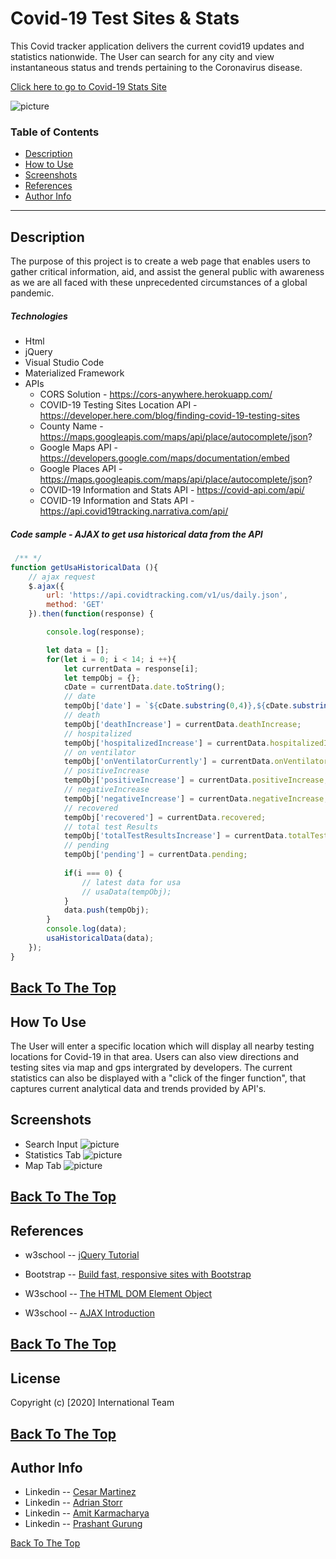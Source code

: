 # Covid-19 Test Sites & Stats

This Covid tracker application delivers the current covid19 updates and statistics nationwide. The User can search for any city and view instantaneous status and trends pertaining to the Coronavirus disease.

[Click here to go to Covid-19 Stats Site](https://amitkarmacharya-edu.github.io/COVID-tracker/)

![picture](./Assets/Images/webpage.png)

### Table of Contents
- [Description](#description)
- [How to Use](#how-to-use)
- [Screenshots](#screenshots)
- [References](#references)
- [Author Info](#author-info)
---
## Description
 
The purpose of this project is to create a web page that enables users to gather critical information, aid, and assist the general public with awareness as we are all faced with these unprecedented circumstances of a global pandemic.

##### Technologies

- Html
- jQuery
- Visual Studio Code
- Materialized Framework
- APIs
    - CORS Solution - https://cors-anywhere.herokuapp.com/
    - COVID-19 Testing Sites Location API - https://developer.here.com/blog/finding-covid-19-testing-sites
    - County Name  - https://maps.googleapis.com/maps/api/place/autocomplete/json?
    - Google Maps API - https://developers.google.com/maps/documentation/embed
    - Google Places API - https://maps.googleapis.com/maps/api/place/autocomplete/json?
    - COVID-19 Information and Stats API - https://covid-api.com/api/
    - COVID-19 Information and Stats API - https://api.covid19tracking.narrativa.com/api/


##### Code sample - AJAX to get usa historical data from the API


```js
 /** */
function getUsaHistoricalData (){
    // ajax request
    $.ajax({
        url: 'https://api.covidtracking.com/v1/us/daily.json',
        method: 'GET'
    }).then(function(response) {

        console.log(response);

        let data = [];
        for(let i = 0; i < 14; i ++){
            let currentData = response[i];
            let tempObj = {};
            cDate = currentData.date.toString();
            // date
            tempObj['date'] = `${cDate.substring(0,4)},${cDate.substring(4,6)},${cDate.substring(6,8)}`;
            // death
            tempObj['deathIncrease'] = currentData.deathIncrease;
            // hospitalized
            tempObj['hospitalizedIncrease'] = currentData.hospitalizedIncrease;
            // on ventilator
            tempObj['onVentilatorCurrently'] = currentData.onVentilatorCurrently
            // positiveIncrease
            tempObj['positiveIncrease'] = currentData.positiveIncrease;
            // negativeIncrease
            tempObj['negativeIncrease'] = currentData.negativeIncrease;
            // recovered
            tempObj['recovered'] = currentData.recovered;
            // total test Results
            tempObj['totalTestResultsIncrease'] = currentData.totalTestResultsIncrease;
            // pending
            tempObj['pending'] = currentData.pending;
            
            if(i === 0) {
                // latest data for usa
                // usaData(tempObj);
            }
            data.push(tempObj);
        }
        console.log(data);
        usaHistoricalData(data);
    });
}
```
[Back To The Top](#Covid-19-Test-Sites-&-stats)
---
## How To Use

 The User will enter a specific location which will display all nearby testing locations for Covid-19 in that area. Users can also view directions and testing sites via map and gps intergrated by developers. The current statistics can also be displayed with a "click of the finger function", that captures current analytical data and trends provided by API's. 

## Screenshots

- Search Input
![picture](./Assets/Images/input.jpg)
- Statistics Tab 
![picture](./Assets/Images/stats.jpg)
- Map Tab
![picture](./Assets/Images/mapup.jpg)

[Back To The Top](#Covid-19-Test-Sites-&-stats)
---
## References
- w3school -- [jQuery Tutorial](https://www.w3schools.com/jquery/)
- Bootstrap -- [Build fast, responsive sites with Bootstrap](https://getbootstrap.com/)
- W3school -- [The HTML DOM Element Object](https://www.w3schools.com/jsref/dom_obj_all.asp)

- W3school -- [AJAX Introduction](https://www.w3schools.com/js/js_ajax_intro.asp)


[Back To The Top](#Covid-19-Test-Sites-&-stats)
---
## License
Copyright (c) [2020] International Team

[Back To The Top](#Covid-19-Test-Sites-&-stats)
---
## Author Info
- Linkedin -- [Cesar Martinez](https://www.linkedin.com/in/cesar-martinez-3986b3120/)
- Linkedin -- [Adrian Storr](https://www.linkedin.com/in/adrian-storr-98773731)
- Linkedin -- [Amit Karmacharya](https://www.linkedin.com/in/amit-karmacharya-b344731ab/)
- Linkedin -- [Prashant Gurung](https://www.linkedin.com/in/prashant-gurung-563621119/)

[Back To The Top](#Covid-19-Test-Sites-&-stats)
